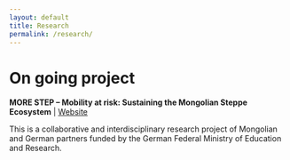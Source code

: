 ```yaml
---
layout: default
title: Research
permalink: /research/
---
```


# On going project

**MORE STEP – Mobility at risk: Sustaining the Mongolian Steppe Ecosystem** | [Website](https://www.morestep.org/)

This is a collaborative and interdisciplinary research project of Mongolian and German partners funded by the German Federal Ministry of Education and Research. 
